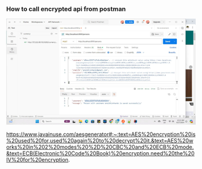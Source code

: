 ### How to call encrypted api from postman

![postman.jpeg](postman.jpeg)


https://www.javainuse.com/aesgenerator#:~:text=AES%20encryption%20is%20used%20for,used%20again%20to%20decrypt%20it.&text=AES%20works%20in%202%20modes%20%2D%20CBC%20and%20ECB%20mode.&text=ECB(Electronic%20Code%20Book)%20encryption,need%20the%20IV%20for%20encryption.

